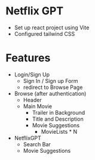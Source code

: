 # Netflix GPT
 - Set up react project using Vite
 -  Configured tailwind CSS

# Features
 - Login/Sign Up
   - Sign In / Sign up Form
   - redirect to Browse Page
 - Browse (after authentication)
      - Header
      - Main Movie
        - Trailer in Background
        - Title and Description
        - Movie Suggestions
          - MovieLists * N
 - NetflixGPT
    - Search Bar
    - Movie Suggestions